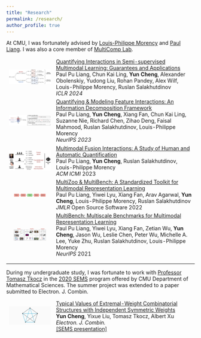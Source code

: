 ```yaml
---
title: "Research"
permalink: /research/
author_profile: true
---
```


At CMU, I was fortunately advised by [Louis-Philippe Morency](https://www.cs.cmu.edu/~morency/) and [Paul Liang](https://www.cs.cmu.edu/~pliang/). I was also a core member of [MultiComp Lab](http://multicomp.cs.cmu.edu/). 


<table style="width:100%;border-spacing:0px;border-collapse:separate;margin-right:auto;margin-left:auto;border:none"><tbody>

<tr>
<td style="width:25%;vertical-align:middle;border:none">
    <img src="/images/bounds.png" alt="clean-usnob" width="200">
</td>
<td width="75%" valign="middle" style="border:none">
    <a href="https://openreview.net/pdf?id=BrjLHbqiYs">
        <papertitle>Quantifying Interactions in Semi-supervised Multimodal Learning: Guarantees and Applications</papertitle>
    </a>
    <br/> 
    Paul Pu Liang, Chun Kai Ling, <strong>Yun Cheng</strong>, Alexander Obolenskiy, Yudong Liu, Rohan Pandey, Alex Wilf, Louis-Philippe Morency, Ruslan Salakhutdinov 
    <br>
     <em>ICLR 2024</em>
</td>
</tr>

<tr>
<td style="width:25%;vertical-align:middle;border:none">
    <img src="/images/rusinfo.png" alt="clean-usnob" width="200">
</td>
<td width="75%" valign="middle" style="border:none">
    <a href="https://arxiv.org/abs/2302.12247">
        <papertitle>Quantifying & Modeling Feature Interactions: An Information Decomposition Framework</papertitle>
    </a>
    <br/> 
    Paul Pu Liang, <strong>Yun Cheng</strong>, Xiang Fan, Chun Kai Ling, Suzanne Nie, Richard Chen, Zihao Deng, Faisal Mahmood, Ruslan Salakhutdinov, Louis-Philippe Morency 
    <br>
     <em>NeurIPS 2023</em>
</td>
</tr>

<tr>
<td style="width:25%;vertical-align:middle;border:none">
    <img src="/images/interactions.png" alt="clean-usnob" width="200">
</td>
<td width="75%" valign="middle" style="border:none">
    <a href="https://arxiv.org/abs/2306.04125">
        <papertitle>Multimodal Fusion Interactions: A Study of Human and Automatic Quantification</papertitle>
    </a>
    <br/> 
    Paul Pu Liang, <strong>Yun Cheng</strong>, Ruslan Salakhutdinov, Louis-Philippe Morency 
    <br>
     <em>ACM ICMI</em> 2023
</td>
</tr>


<tr>
<td style="padding:20px;width:25%;vertical-align:middle;border:none">
    <img src="/images/multizoo.png" alt="clean-usnob" width="200">
</td>
<td width="75%" valign="middle" style="border:none">
    <a href="https://arxiv.org/abs/2306.16413">
        <papertitle>MultiZoo & MultiBench: A Standardized Toolkit for Multimodal Representation Learning</papertitle>
    </a>
    <br/> 
    Paul Pu Liang, Yiwei Lyu, Xiang Fan, Arav Agarwal, <strong>Yun Cheng</strong>, Louis-Philippe Morency, Ruslan Salakhutdinov  
    <br>
     <em>JMLR</em> Open Source Software 2022
</td>
</tr>

<tr>
<td style="padding:20px;width:25%;vertical-align:middle;border:none">
    <img src="/images/multibench.png" alt="clean-usnob" width="200">
</td>
<td width="75%" valign="middle" style="border:none">
    <a href="https://arxiv.org/abs/2107.07502">
        <papertitle>MultiBench: Multiscale Benchmarks for Multimodal Representation Learning</papertitle>
    </a>
    <br/> 
    Paul Pu Liang, Yiwei Lyu, Xiang Fan, Zetian Wu, <strong>Yun Cheng</strong>, Jason Wu, Leslie Chen, Peter Wu, Michelle A. Lee, Yuke Zhu, Ruslan Salakhutdinov, Louis-Philippe Morency 
    <br>
     <em>NeurIPS</em> 2021
</td>
</tr>
</tbody></table>

---

During my undergraduate study, I was fortunate to work with [Professor Tomasz Tkocz](http://www.math.cmu.edu/~ttkocz) in the [2020 SEMS](https://www.cmu.edu/math/undergrad/sems/2020.html) program offered by CMU Department of Mathematical Sciences. The summer project was extended to a paper submitted to Electron. J. Combin.

<table style="width:100%;border-spacing:0px;border-collapse:separate;margin-right:auto;margin-left:auto;border:none"><tbody>
<tr>
<td style="width:25%;vertical-align:middle;border:none">
    <img src="/images/sems.png" alt="clean-usnob" width="200">
</td>
<td width="75%" valign="middle" style="border:none">
    <a href="https://www.combinatorics.org/ojs/index.php/eljc/article/view/v30i1p12/pdf">
        <papertitle>Typical Values of Extremal-Weight Combinatorial Structures with Independent Symmetric Weights</papertitle>
    </a>
    <br/> 
    <strong>Yun Cheng</strong>, Yixue Liu, Tomasz Tkocz, Albert Xu 
    <br>
     <em>Electron. J. Combin.</em>
    <br/> 
    <a href="https://1drv.ms/b/s!AvqcK-aJMCNFtXlGCd7OjepaF4UM?e=BoVVm4">
        [SEMS presentation]
    </a>
    <br>
</td>
</tr>
</tbody></table>
